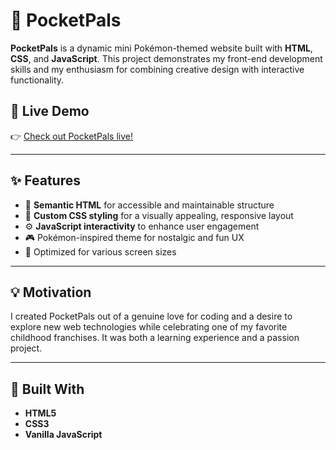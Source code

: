 # 🎒 PocketPals

**PocketPals** is a dynamic mini Pokémon-themed website built with **HTML**, **CSS**, and **JavaScript**. This project demonstrates my front-end development skills and my enthusiasm for combining creative design with interactive functionality.

## 🚀 Live Demo

👉 [Check out PocketPals live!](https://main--haris-mini-pokemon-website.netlify.app/)


---

## ✨ Features

- 🧱 **Semantic HTML** for accessible and maintainable structure  
- 🎨 **Custom CSS styling** for a visually appealing, responsive layout  
- ⚙️ **JavaScript interactivity** to enhance user engagement  
- 🎮 Pokémon-inspired theme for nostalgic and fun UX  
- 📱 Optimized for various screen sizes

---

## 💡 Motivation

I created PocketPals out of a genuine love for coding and a desire to explore new web technologies while celebrating one of my favorite childhood franchises. It was both a learning experience and a passion project.

---

## 🔧 Built With

- **HTML5**
- **CSS3**
- **Vanilla JavaScript**

